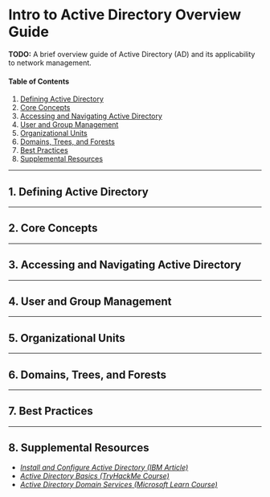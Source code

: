 # Intro to Active Directory Overview Guide

**TODO:** A brief overview guide of Active Directory (AD) and its applicability to network management.

#### Table of Contents

1. [Defining Active Directory](#defining)
2. [Core Concepts](#concepts)
3. [Accessing and Navigating Active Directory](#accessing)
4. [User and Group Management](#management)
5. [Organizational Units](#organizational)
6. [Domains, Trees, and Forests](#domains)
7. [Best Practices](#practices)
8. [Supplemental Resources](#supplemental)

<hr />

## 1. <a name="defining">Defining Active Directory</a>

<hr />

## 2. <a name="concepts">Core Concepts</a>

<hr />

## 3. <a name="accessing">Accessing and Navigating Active Directory</a>

<hr />

## 4. <a name="management">User and Group Management</a>

<hr />

## 5. <a name="organizational">Organizational Units</a>

<hr />

## 6. <a name="domains">Domains, Trees, and Forests</a>

<hr />

## 7. <a name="practices">Best Practices</a>

<hr />

## 8. <a name="supplemental">Supplemental Resources</a>

* *[Install and Configure Active Directory (IBM Article)](https://www.ibm.com/docs/en/storage-scale-bda?topic=support-install-configure-active-directory)*
* *[Active Directory Basics (TryHackMe Course)](https://tryhackme.com/room/winadbasics)*
* *[Active Directory Domain Services (Microsoft Learn Course)](https://learn.microsoft.com/en-us/training/paths/active-directory-domain-services/)*
